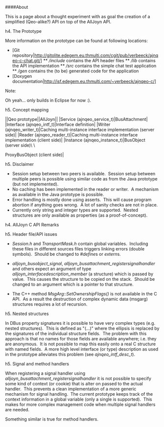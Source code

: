 ####About

This is a page about a thought experiment with as goal the creation of a simplified (Qeo-alike?) API on top of the AllJoyn API.

h4. The Prototype

More information on the prototype can be found at following locations:

* [Git repository|http://gitolite.edegem.eu.thmulti.com/cgit/pub/verbeeck/ajnqeo-c-chat.git/]
** */include* contains the API header files
** */lib* contains the API implementation
** */src* contains the simple chat test application
** */gen* contains the (to be) generated code for the application
* [Doxygen documentation|http://isf.edegem.eu.thmulti.com/~verbeeck/ajnqeo-c/]

Note:

Oh yeah... only builds in Eclipse for now :).

h5. Concept mapping

||Qeo prototype||AllJoyn||
|Service (ajnqeo_service_t)|BusAttachment|
|Interface (ajnqeo_intf_t)|Interface definition|
|Writer (ajnqeo_writer_t)|Caching multi-instance interface implementation (server side)|
|Reader (ajnqeo_reader_t)|Caching multi-instance interface implementation (client side)|
|Instance (ajnqeo_instance_t)|BusObject (server side)\\ \\

ProxyBusObject (client side)|

h5. Disclaimer

* Session setup between two peers is available.  Session setup between multiple peers is possible using similar code as from the Java prototype (but not implemented).
* No caching has been implemented in the reader or writer.  A mechanism as available in the Java prototype is possible.
* Error handling is mostly done using asserts.  This will cause program abortion if anything goes wrong.  A lot of sanity checks are not in place.
* Currently only string and integer types are supported.  Nested structures are only available as properties (as a proof-of-concept).

h4. AllJoyn C API Remarks

h5. Header file/API issues

* *Session.h* and *TransportMask.h* contain global variables.  Including these files in different sources files triggers linking errors (double symbols).  Should be changed to *#define*s or *extern*s.

* *alljoyn_busobject_signal*, *alljoyn_busattachment_registersignalhandler* and others expect an argument of type *alljoyn_interfacedescription_member* (a structure) which is passed by value.  This causes the structure to be copied on the stack.  Should be changed to an argument which is a pointer to that structure.

* The C++ method *MsgArg::SetOwnershipFlags()* is not available in the C API.  As a result the destruction of complex dynamic data (msgarg) structures requires a lot of recursion.

h5. Nested structures

In DBus property signatures it is possible to have very complex types (e.g. nested structures).  This is defined as "(...)" where the ellipsis is replaced by the signatures of the individual structure fields.  The problem with this approach is that no names for those fields are available anywhere; i.e. they are anonymous.  It is not possible to map this easily onto a real C structure with named fields.  A more high level interface (or type) description as used in the prototype alleviates this problem (see *ajnqeo_intf_desc_t*).

h5. Signal and method handlers

When registering a signal handler using *alljoyn_busattachment_registersignalhandler* it is not possible to specify some kind of context (or cookie) that is alter on passed to the actual handler.  This prevents a clean implementation of a more generic mechanism for signal handling.  The current prototype keeps track of the context information in a global variable (only a single is supported).  This makes for more complex management code when multiple signal handlers are needed.

Something similar is true for method handlers.